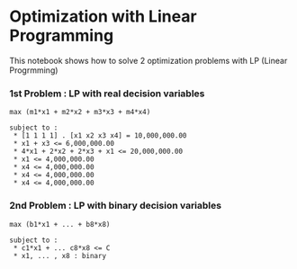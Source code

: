 
# Optimization with Linear Programming

This notebook shows how to solve 2 optimization problems with LP (Linear Progrmming)

### 1st Problem : LP with real decision variables

    max (m1*x1 + m2*x2 + m3*x3 + m4*x4)

    subject to :
     * [1 1 1 1] . [x1 x2 x3 x4] = 10,000,000.00
     * x1 + x3 <= 6,000,000.00
     * 4*x1 + 2*x2 + 2*x3 + x1 <= 20,000,000.00
     * x1 <= 4,000,000.00
     * x4 <= 4,000,000.00
     * x4 <= 4,000,000.00
     * x4 <= 4,000,000.00

### 2nd Problem : LP with binary decision variables

    max (b1*x1 + ... + b8*x8)

    subject to :
     * c1*x1 + ... c8*x8 <= C
     * x1, ... , x8 : binary

